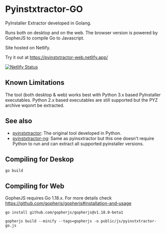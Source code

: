 # Pyinstxtractor-GO

PyInstaller Extractor developed in Golang.

Runs both on desktop and on the web. The browser version is powered by GopherJS to compile Go to Javascript.

Site hosted on Netlify.

Try it out at https://pyinstxtractor-web.netlify.app/

[![Netlify Status](https://api.netlify.com/api/v1/badges/63aa28b4-8134-44d9-a934-7e2833b79557/deploy-status)](https://app.netlify.com/sites/pyinstxtractor-web/deploys)

## Known Limitations

The tool (both desktop & web) works best with Python 3.x based PyInstaller executables. Python 2.x based executables are still supported but the PYZ archive wqonrt be extracted.

## See also

- [pyinstxtractor](https://github.com/extremecoders-re/pyinstxtractor): The original tool developed in Python.
- [pyinstxtractor-ng](https://github.com/pyinstxtractor/pyinstxtractor-ng): Same as pyinsxtractor but this one doesn't require Python to run and can extract all supported pyinstaller versions.


## Compiling for Deskop

```
go build
```

## Compiling for Web

GopherJS requires Go 1.18.x. For more details check https://github.com/gopherjs/gopherjs#installation-and-usage

```
go install github.com/gopherjs/gopherjs@v1.18.0-beta1

gopherjs build --minify --tags=gopherjs -o public/js/pyinstxtractor-go.js
```
